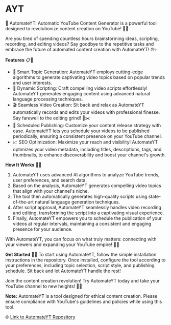 # AYT
🤖 AutomateYT: Automatic YouTube Content Generator is a powerful tool designed to revolutionize content creation on YouTube! 🎥🚀


Are you tired of spending countless hours brainstorming ideas, scripting, recording, and editing videos? Say goodbye to the repetitive tasks and embrace the future of automated content creation with AutomateYT! ⏰✨

**Features** 📋🔧
- 🤯 Smart Topic Generation: AutomateYT employs cutting-edge algorithms to generate captivating video topics based on popular trends and user interests.
- 📝 Dynamic Scripting: Craft compelling video scripts effortlessly! AutomateYT generates engaging content using advanced natural language processing techniques.
- 🎬 Seamless Video Creation: Sit back and relax as AutomateYT automatically records and edits your videos with professional finesse. Say farewell to the editing grind! 🎥✂️
- 🚀 Scheduled Publishing: Customize your content release strategy with ease. AutomateYT lets you schedule your videos to be published periodically, ensuring a consistent presence on your YouTube channel.
- 📈 SEO Optimization: Maximize your reach and visibility! AutomateYT optimizes your video metadata, including titles, descriptions, tags, and thumbnails, to enhance discoverability and boost your channel's growth.

**How It Works** 🔄🔬
1. AutomateYT uses advanced AI algorithms to analyze YouTube trends, user preferences, and search data.
2. Based on the analysis, AutomateYT generates compelling video topics that align with your channel's niche.
3. The tool then automatically generates high-quality scripts using state-of-the-art natural language generation techniques.
4. After script approval, AutomateYT seamlessly handles video recording and editing, transforming the script into a captivating visual experience.
5. Finally, AutomateYT empowers you to schedule the publication of your videos at regular intervals, maintaining a consistent and engaging presence for your audience.

With AutomateYT, you can focus on what truly matters: connecting with your viewers and expanding your YouTube empire! 🌟💼

**Get Started** 🚀🔧
To start using AutomateYT, follow the simple installation instructions in the repository. Once installed, configure the tool according to your preferences, including topic selection, script style, and publishing schedule. Sit back and let AutomateYT handle the rest!

Join the content creation revolution! Try AutomateYT today and take your YouTube channel to new heights! 🎉🎥

**Note:** AutomateYT is a tool designed for ethical content creation. Please ensure compliance with YouTube's guidelines and policies while using this tool.

🌐 [Link to AutomateYT Repository](https://github.com/Dev-SBhardwaj/AYT)
